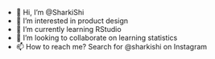 - 👋 Hi, I’m @SharkiShi
- 👀 I’m interested in product design
- 🌱 I’m currently learning RStudio
- 💞️ I’m looking to collaborate on learning statistics
- 📫 How to reach me? Search for @sharkishi on Instagram

<!---
SharkiShi/SharkiShi is a ✨ special ✨ repository because its `README.md` (this file) appears on your GitHub profile.
You can click the Preview link to take a look at your changes.
--->
